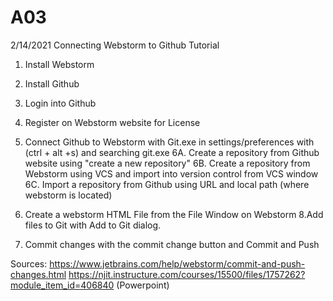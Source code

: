 # A03
2/14/2021
Connecting Webstorm to Github Tutorial

1. Install Webstorm
2. Install Github
3. Login into Github
4. Register on Webstorm website for License
5. Connect Github to Webstorm with Git.exe in settings/preferences with (ctrl + alt +s) and searching git.exe
6A. Create a repository from Github website using "create a new repository"
   6B. Create a repository from Webstorm using VCS and import into version control from VCS window
   6C. Import a repository from Github using URL and local path (where webstorm is located)
   
7. Create a webstorm HTML File from the File Window on Webstorm
8.Add files to Git with Add to Git dialog.
 9. Commit changes with the commit change button and Commit and Push 

Sources: https://www.jetbrains.com/help/webstorm/commit-and-push-changes.html
https://njit.instructure.com/courses/15500/files/1757262?module_item_id=406840 (Powerpoint)